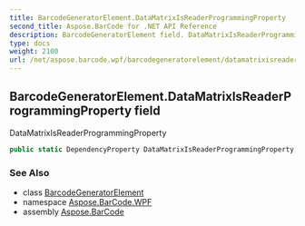```yaml
---
title: BarcodeGeneratorElement.DataMatrixIsReaderProgrammingProperty
second_title: Aspose.BarCode for .NET API Reference
description: BarcodeGeneratorElement field. DataMatrixIsReaderProgrammingProperty
type: docs
weight: 2100
url: /net/aspose.barcode.wpf/barcodegeneratorelement/datamatrixisreaderprogrammingproperty/
---
```

## BarcodeGeneratorElement.DataMatrixIsReaderProgrammingProperty field

DataMatrixIsReaderProgrammingProperty

```csharp
public static DependencyProperty DataMatrixIsReaderProgrammingProperty;
```

### See Also

* class [BarcodeGeneratorElement](../)
* namespace [Aspose.BarCode.WPF](../../../aspose.barcode.wpf/)
* assembly [Aspose.BarCode](../../../)


